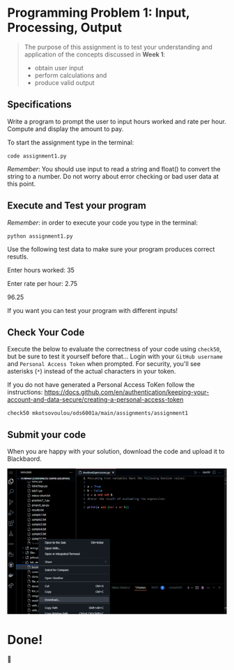 # Programming Problem 1: Input, Processing, Output

> The purpose of this assignment is to test your understanding and application of the concepts discussed in **Week 1**:
>
> - obtain user input
> - perform calculations and
> - produce valid output

## Specifications

Write a program to prompt the user to input hours worked and rate per hour. Compute and display the amount to pay.

To start the assignment type in the terminal:
```
code assignment1.py
```


*Remember*: You should use input to read a string and float() to convert the string to a number. Do not worry about error checking or bad user data at this point.

## Execute and Test your program

*Remember*: in order to execute your code you type in the terminal:
```
python assignment1.py
```

Use the following test data to make sure your program produces correct resutls.

Enter hours worked: 35

Enter rate per hour: 2.75

96.25

If you want you can test your program with different inputs!


## Check Your Code

Execute the below to evaluate the correctness of your code using `check50`, but be sure to test it yourself before that...
Login with your `GitHub username` and `Personal Access Token` when prompted. For security, you'll see asterisks (`*`) instead of the actual characters in your token.

If you do not have generated a Personal Access ToKen follow the instructions:
https://docs.github.com/en/authentication/keeping-your-account-and-data-secure/creating-a-personal-access-token

```
check50 mkotsovoulou/ods6001a/main/assignments/assignment1
```

## Submit your code

When you are happy with your solution, download the code and upload it to Blackbaord.

![Image of download](download.png)

# Done!
:tada:
